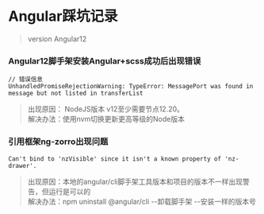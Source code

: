 # Angular踩坑记录

> version Angular12

### Angular12脚手架安装Angular+scss成功后出现错误 
```
// 错误信息
UnhandledPromiseRejectionWarning: TypeError: MessagePort was found in message but not listed in transferList

```
> 出现原因： NodeJS版本 v12至少需要节点12.20。  
> 解决办法：使用nvm切换更新更高等级的Node版本

### 引用框架ng-zorro出现问题
```
Can't bind to 'nzVisible' since it isn't a known property of 'nz-drawer'.
```
> 出现原因：本地的angular/cli脚手架工具版本和项目的版本不一样出现警告，但运行是可以的  
> 解决办法：npm uninstall  @angular/cli --卸载脚手架  --安装一样的版本号